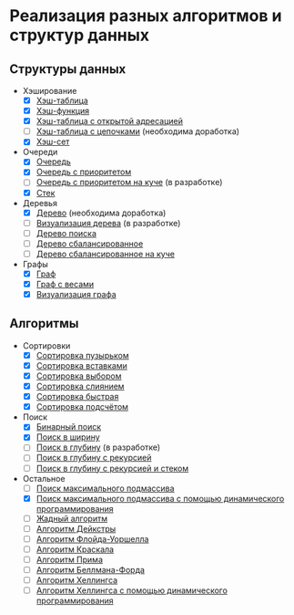 
# Реализация разных алгоритмов и структур данных

## Структуры данных

- Хэширование
  - [x] [Хэш-таблица](code/data_structures/hashing/hash_table.py)
  - [x] [Хэш-функция](code/data_structures/hashing/hash_function.py)
  - [x] [Хэш-таблица с открытой адресацией](code/data_structures/hashing/hash_table_open_addressing.cpp)
  - [ ] [Хэш-таблица с цепочками](code/data_structures/hashing/hash_table_chaining.py) (необходима доработка)
  - [x] [Хэш-сет](code/data_structures/hashing/hash_set.py)
- Очереди
  - [x] [Очередь](code/data_structures/queues/queue.py)
  - [x] [Очередь с приоритетом](code/data_structures/queues/priority_queue.py)
  - [ ] [Очередь с приоритетом на куче](code/data_structures/queues/priority_queue_heap.py) (в разработке)
  - [x] [Стек](code/data_structures/queues/stack.py)
- Деревья
  - [x] [Дерево](code/data_structures/trees/tree.py) (необходима доработка)
  - [ ] [Визуализация дерева](code/data_structures/trees/tree_visualization.py) (в разработке)
  - [ ] [Дерево поиска](code/data_structures/trees/binary_search_tree.py)
  - [ ] [Дерево сбалансированное](code/data_structures/trees/red_black_tree.py)
  - [ ] [Дерево сбалансированное на куче](code/data_structures/trees/heap.py)
- Графы
  - [x] [Граф](code/data_structures/graphs/graph.py)
  - [x] [Граф с весами](code/data_structures/graphs/weighted_graph.py)
  - [x] [Визуализация графа](code/data_structures/graphs/graph_visualization.py)

## Алгоритмы

- Сортировки
  - [x] [Сортировка пузырьком](code/algorithms/sorting/bubble_sort.py)
  - [x] [Сортировка вставками](code/algorithms/sorting/insertion_sort.py)
  - [x] [Сортировка выбором](code/algorithms/sorting/selection_sort.py)
  - [x] [Сортировка слиянием](code/algorithms/sorting/merge_sort.py)
  - [x] [Сортировка быстрая](code/algorithms/sorting/quick_sort.py)
  - [x] [Сортировка подсчётом](code/algorithms/sorting/counting_sort.py)
- Поиск
  - [x] [Бинарный поиск](code/algorithms/searching/binary_search.py)
  - [x] [Поиск в ширину](code/algorithms/searching/breadth_first_search.py)
  - [ ] [Поиск в глубину](code/algorithms/searching/depth_first_search.py) (в разработке)
  - [ ] [Поиск в глубину с рекурсией](code/algorithms/searching/depth_first_search_recursive.py)
  - [ ] [Поиск в глубину с рекурсией и стеком](code/algorithms/searching/depth_first_search_recursive_with_stack.py)
- Остальное
  - [ ] [Поиск максимального подмассива](code/algorithms/other/max_subarray.py)
  - [x] [Поиск максимального подмассива с помощью динамического программирования](code/algorithms/other/max_subarray_dynamic.py)
  - [ ] [Жадный алгоритм](code/algorithms/other/greedy_algorithm.py)
  - [ ] [Алгоритм Дейкстры](code/algorithms/other/dijkstra.py)
  - [ ] [Алгоритм Флойда-Уоршелла](code/algorithms/other/floyd_warshall.py)
  - [ ] [Алгоритм Краскала](code/algorithms/other/kruskal.py)
  - [ ] [Алгоритм Прима](code/algorithms/other/prims.py)
  - [ ] [Алгоритм Беллмана-Форда](code/algorithms/other/bellman_ford.py)
  - [ ] [Алгоритм Хеллингса](code/algorithms/other/hellings.py)
  - [ ] [Алгоритм Хеллингса с помощью динамического программирования](code/algorithms/other/hellings_dynamic.py)
